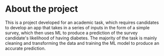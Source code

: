 # About the project

This is a project developed for an academic task, which requires candidates to develop an app that takes in a series of inputs in the form of a simple survey, which then uses ML to produce a prediction of the survey candidate's likelihood of having diabetes. The majority of the task is mainly cleaning and transforming the data and training the ML model to produce an accurate prediction. 
